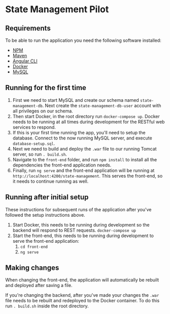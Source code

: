# State Management Pilot

## Requirements

To be able to run the application you need the following software installed:
- [NPM](https://www.npmjs.com/get-npm)
- [Maven](https://maven.apache.org/install.html)
- [Angular CLI](https://cli.angular.io/)
- [Docker](https://docs.docker.com/install/)
- [MySQL](https://www.mysql.com/)

## Running for the first time

1. First we need to start MySQL and create our schema named `state-management-db`. Next create the `state-management-db-user` account with all privileges on our schema.
2. Then start Docker, in the root directory run `docker-compose up`. Docker needs to be running at all times during development for the RESTful web services to respond.
3. If this is your first time running the app, you'll need to setup the database.  Connect to the now running MySQL server, and execute `database-setup.sql`.
4. Next we need to build and deploy the `.war` file to our running Tomcat server, so run `. build.sh`. 
5. Navigate to the `front-end` folder, and run `npm install` to install all the dependencies the front-end application needs.
6. Finally, run `ng serve` and the front-end application will be running at `http://localhost:4200/state-management`.  This serves the front-end, so it needs to continue running as well.


## Running after initial setup

These instructions for subsequent runs of the application after you've followed the setup instructions above.

1. Start Docker, this needs to be running during development so the backend will respond to REST requests. `docker-compose up`
2. Start the front-end, this needs to be running during development to serve the front-end application:
    1. `cd front-end`
    2. `ng serve`

## Making changes

When changing the front-end, the application will automatically be rebuilt and deployed after saving a file.

If you're changing the backend, after you've made your changes the `.war` file needs to be rebuilt and redeployed to the Docker container.  To do this run `. build.sh` inside the root directory.
